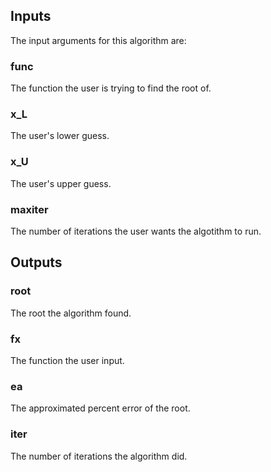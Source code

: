 ## Inputs
The input arguments for this algorithm are:
### func
The function the user is trying to find the root of.
### x_L
The user's lower guess.
### x_U
The user's upper guess.
### maxiter
The number of iterations the user wants the algotithm to run.
## Outputs
### root
The root the algorithm found.
### fx
The function the user input.
### ea
The approximated percent error of the root.
### iter
The number of iterations the algorithm did.
